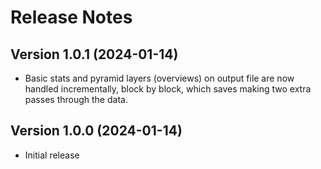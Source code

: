 # Release Notes

## Version 1.0.1 (2024-01-14)
* Basic stats and pyramid layers (overviews) on output file are now
  handled incrementally, block by block, which saves making two extra
  passes through the data.

## Version 1.0.0 (2024-01-14)
* Initial release

